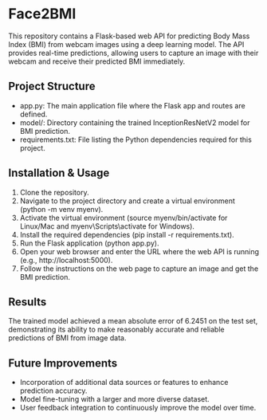 # Face2BMI
This repository contains a Flask-based web API for predicting Body Mass Index (BMI) from webcam images using a deep learning model. The API provides real-time predictions, allowing users to capture an image with their webcam and receive their predicted BMI immediately.

## Project Structure
* app.py: The main application file where the Flask app and routes are defined.
* model/: Directory containing the trained InceptionResNetV2 model for BMI prediction.
* requirements.txt: File listing the Python dependencies required for this project.

## Installation & Usage
1. Clone the repository.
2. Navigate to the project directory and create a virtual environment (python -m venv myenv).
3. Activate the virtual environment (source myenv/bin/activate for Linux/Mac and myenv\Scripts\activate for Windows).
4. Install the required dependencies (pip install -r requirements.txt).
5. Run the Flask application (python app.py).
6. Open your web browser and enter the URL where the web API is running (e.g., http://localhost:5000).
7. Follow the instructions on the web page to capture an image and get the BMI prediction.

## Results
The trained model achieved a mean absolute error of 6.2451 on the test set, demonstrating its ability to make reasonably accurate and reliable predictions of BMI from image data.

## Future Improvements
* Incorporation of additional data sources or features to enhance prediction accuracy.
* Model fine-tuning with a larger and more diverse dataset.
* User feedback integration to continuously improve the model over time.
